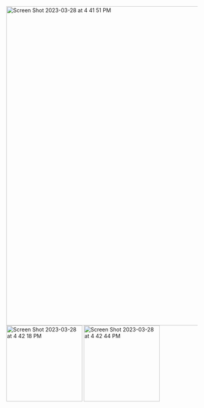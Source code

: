 <img width="840" alt="Screen Shot 2023-03-28 at 4 41 51 PM" src="https://user-images.githubusercontent.com/61883762/228362143-cdd3dee9-a04c-43dc-9a35-93229072c4d3.png">
<img width="200" alt="Screen Shot 2023-03-28 at 4 42 18 PM" src="https://user-images.githubusercontent.com/61883762/228362149-4bd6bd1a-0ed2-44fd-853b-96f263a9b583.png">
<img width="200" alt="Screen Shot 2023-03-28 at 4 42 44 PM" src="https://user-images.githubusercontent.com/61883762/228362150-a331555d-ec3e-4220-80f6-aae7c162225a.png">
